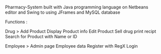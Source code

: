 Pharmacy-System
built with Java programming language on Netbeans editor and Swing to using JFrames and MySQL database

Functions : 

Drug >
Add Product 
Display Product info
Edit Product
Sell drug
print recipt
Search for Product with Name or ID

Employee > 
Admin page 
Employee data
Register with RegX
Login
  

